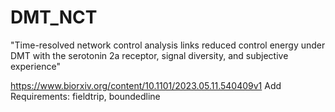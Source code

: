 # DMT_NCT
"Time-resolved network control analysis links reduced control energy under DMT with the serotonin 2a receptor, signal diversity, and subjective experience"

https://www.biorxiv.org/content/10.1101/2023.05.11.540409v1
Add Requirements: fieldtrip, boundedline
